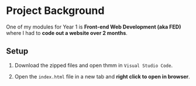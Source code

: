 # Project Background
One of my modules for Year 1 is **Front-end Web Development (aka FED)** where I had to **code out a website over 2 months**.

## Setup

1. Download the zipped files and open thmm in `Visual Studio Code`.

2. Open the `index.html` file in a new tab and **right click to open in browser**.
